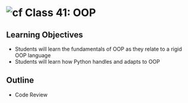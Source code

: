 # ![cf](http://i.imgur.com/7v5ASc8.png) Class 41: OOP

## Learning Objectives
- Students will learn the fundamentals of OOP as they relate to a rigid OOP language
- Students will learn how Python handles and adapts to OOP

## Outline
- Code Review

